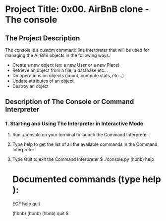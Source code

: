 # **Project Title: 0x00. AirBnB clone - The console**
## **The Project Description**
The console is a custom command line interpreter that will be used for managing the AirBnB objects in the following ways:

* Create a new object (ex: a new User or a new Place)
* Retrieve an object from a file, a database etc…
* Do operations on objects (count, compute stats, etc…)
* Update attributes of an object
* Destroy an object
## **Description of The Console or Command Interpreter**
### **1. Starting and Using The Interpreter in Interactive Mode**
1. Run	./console on your terminal to launch the Command Interpreter
2. Type help to get the list of all the available commands in the Command Interpreter
3. Type Quit to exit the Command Interpreter
	$ ./console.py
	(hbnb) help

	Documented commands (type help <topic>):
	========================================
	EOF  help  quit

	(hbnb) 
	(hbnb) 
	(hbnb) quit
	$
